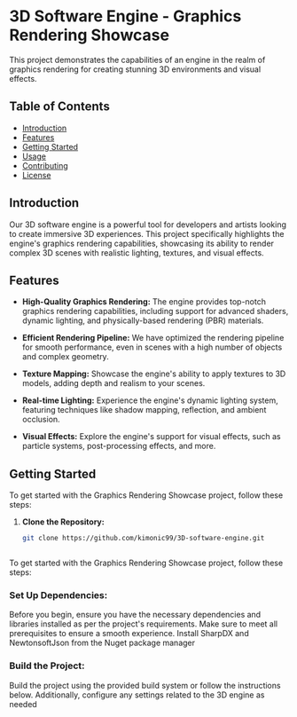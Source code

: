 # 3D Software Engine - Graphics Rendering Showcase


This project demonstrates the capabilities of an engine in the realm of graphics rendering for creating stunning 3D environments and visual effects.

## Table of Contents

- [Introduction](#introduction)
- [Features](#features)
- [Getting Started](#getting-started)
- [Usage](#usage)
- [Contributing](#contributing)
- [License](#license)

## Introduction

Our 3D software engine is a powerful tool for developers and artists looking to create immersive 3D experiences. This project specifically highlights the engine's graphics rendering capabilities, showcasing its ability to render complex 3D scenes with realistic lighting, textures, and visual effects.

## Features

- **High-Quality Graphics Rendering:** The engine provides top-notch graphics rendering capabilities, including support for advanced shaders, dynamic lighting, and physically-based rendering (PBR) materials.

- **Efficient Rendering Pipeline:** We have optimized the rendering pipeline for smooth performance, even in scenes with a high number of objects and complex geometry.

- **Texture Mapping:** Showcase the engine's ability to apply textures to 3D models, adding depth and realism to your scenes.

- **Real-time Lighting:** Experience the engine's dynamic lighting system, featuring techniques like shadow mapping, reflection, and ambient occlusion.

- **Visual Effects:** Explore the engine's support for visual effects, such as particle systems, post-processing effects, and more.

## Getting Started

To get started with the Graphics Rendering Showcase project, follow these steps:

1. **Clone the Repository:**

   ```bash
   git clone https://github.com/kimonic99/3D-software-engine.git



To get started with the Graphics Rendering Showcase project, follow these steps:

### Set Up Dependencies:

Before you begin, ensure you have the necessary dependencies and libraries installed as per the project's requirements. Make sure to meet all prerequisites to ensure a smooth experience.
Install SharpDX and NewtonsoftJson from the Nuget package manager

### Build the Project:

Build the project using the provided build system or follow the instructions below. Additionally, configure any settings related to the 3D engine as needed
